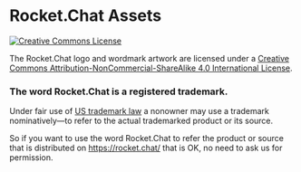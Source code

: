 # Rocket.Chat Assets

[![Creative Commons License](https://i.creativecommons.org/l/by-nc-sa/4.0/88x31.png)](http://creativecommons.org/licenses/by-nc-sa/4.0/)

The Rocket.Chat logo and wordmark artwork are licensed under a <a rel="license" href="http://creativecommons.org/licenses/by-nc-sa/4.0/">Creative Commons Attribution-NonCommercial-ShareAlike 4.0 International License</a>.

### The word Rocket.Chat is a registered trademark.

Under fair use of [US trademark law](https://en.wikipedia.org/wiki/Fair_use_(U.S._trademark_law)) a nonowner may use a trademark nominatively—to refer to the actual trademarked product or its source.

So if you want to use the word Rocket.Chat to refer the product or source that is distributed on https://rocket.chat/ that is OK, no need to ask us for permission.
